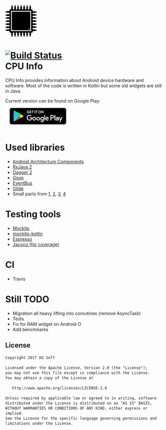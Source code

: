 <img src="info/icon_glow.png" width="100" height="100" />

[![Build Status](https://travis-ci.org/kamgurgul/cpu-info.svg?branch=master)](https://travis-ci.org/kamgurgul/cpu-info)<br/>
CPU Info
========
CPU Info provides information about Android device hardware and software.
Most of the code is written in Kotlin but some old widgets are still in
Java.

Current version can be found on Google Play:<br />
[![Get it on Google Play](info/google-play-badge.png)](https://play.google.com/store/apps/details?id=com.kgurgul.cpuinfo)

Used libraries
==============
* [Android Architecture Components](https://developer.android.com/topic/libraries/architecture/index.html)
* [RxJava 2](https://github.com/ReactiveX/RxJava)
* [Dagger 2](https://github.com/google/dagger)
* [Gson](https://github.com/google/gson)
* [EventBus](https://github.com/greenrobot/EventBus)
* [Glide](https://github.com/bumptech/glide)
* Small parts from [1](https://github.com/lzyzsd/CircleProgress), [2](https://github.com/akexorcist/Android-RoundCornerProgressBar),
[3](https://github.com/jaredrummler/AndroidProcesses), [4](https://github.com/TUBB/SwipeMenu)

Testing tools
=============
* [Mockito](http://site.mockito.org/)
* [mockito-kotlin](https://github.com/nhaarman/mockito-kotlin)
* [Espresso](https://developer.android.com/training/testing/ui-testing/espresso-testing.html)
* [Jacoco (for coverage)](http://www.eclemma.org/jacoco/)

CI
===
* Travis

Still TODO
==========
* Migration all heavy lifting into coroutines (remove AsyncTask)
* Tests
* Fix for RAM widget on Android O
* Add benchmarks

License
-------
    Copyright 2017 KG Soft

    Licensed under the Apache License, Version 2.0 (the "License");
    you may not use this file except in compliance with the License.
    You may obtain a copy of the License at

       http://www.apache.org/licenses/LICENSE-2.0

    Unless required by applicable law or agreed to in writing, software
    distributed under the License is distributed on an "AS IS" BASIS,
    WITHOUT WARRANTIES OR CONDITIONS OF ANY KIND, either express or implied.
    See the License for the specific language governing permissions and
    limitations under the License.